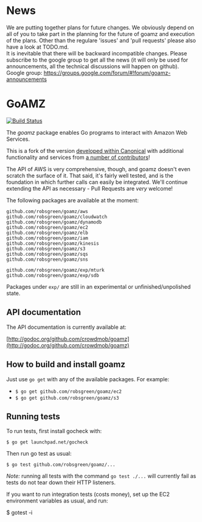 # News
We are putting together plans for future changes. We obviously depend on all of you to take part in the planning for the future of goamz and execution of the plans. Other than the regulare 'issues' and 'pull requests' please also have a look at TODO.md.     
It is inevitable that there will be backward incompatible changes. Please subscribe to the google group to get all the news (it will only be used for announcements, all the technical discussions will happen on github).     
Google group: https://groups.google.com/forum/#!forum/goamz-announcements 



# GoAMZ

[![Build Status](https://travis-ci.org/crowdmob/goamz.png?branch=master)](https://travis-ci.org/crowdmob/goamz)

The _goamz_ package enables Go programs to interact with Amazon Web Services.

This is a fork of the version [developed within Canonical](https://wiki.ubuntu.com/goamz) with additional functionality and services from [a number of contributors](https://github.com/robsgreen/goamz/contributors)!

The API of AWS is very comprehensive, though, and goamz doesn't even scratch the surface of it. That said, it's fairly well tested, and is the foundation in which further calls can easily be integrated. We'll continue extending the API as necessary - Pull Requests are _very_ welcome!

The following packages are available at the moment:

```
github.com/robsgreen/goamz/aws
github.com/robsgreen/goamz/cloudwatch
github.com/robsgreen/goamz/dynamodb
github.com/robsgreen/goamz/ec2
github.com/robsgreen/goamz/elb
github.com/robsgreen/goamz/iam
github.com/robsgreen/goamz/kinesis
github.com/robsgreen/goamz/s3
github.com/robsgreen/goamz/sqs
github.com/robsgreen/goamz/sns

github.com/robsgreen/goamz/exp/mturk
github.com/robsgreen/goamz/exp/sdb
```

Packages under `exp/` are still in an experimental or unfinished/unpolished state.

## API documentation

The API documentation is currently available at:

[http://godoc.org/github.com/crowdmob/goamz](http://godoc.org/github.com/crowdmob/goamz)

## How to build and install goamz

Just use `go get` with any of the available packages. For example:

* `$ go get github.com/robsgreen/goamz/ec2`
* `$ go get github.com/robsgreen/goamz/s3`

## Running tests

To run tests, first install gocheck with:

`$ go get launchpad.net/gocheck`

Then run go test as usual:

`$ go test github.com/robsgreen/goamz/...`

_Note:_ running all tests with the command `go test ./...` will currently fail as tests do not tear down their HTTP listeners.

If you want to run integration tests (costs money), set up the EC2 environment variables as usual, and run:

$ gotest -i
